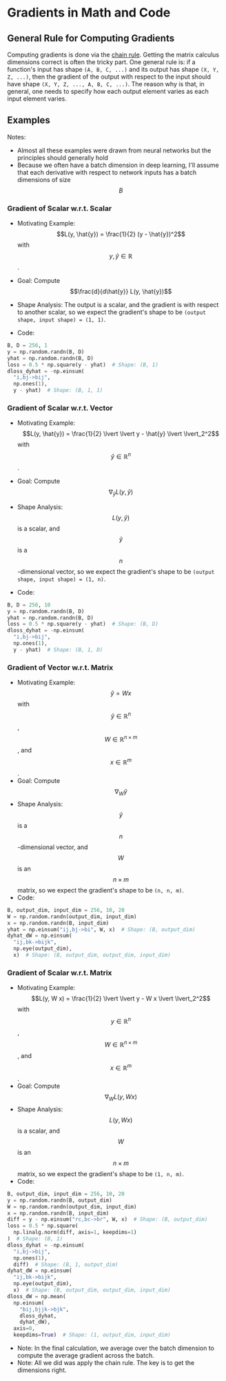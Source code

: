 # Gradients in Math and Code

## General Rule for Computing Gradients

Computing gradients is done via the [chain rule](https://en.wikipedia.org/wiki/Chain_rule).
Getting the matrix calculus dimensions correct is often the tricky part.
One general rule is: if a function's input has shape 
`(A, B, C, ...)` and its output has shape `(X, Y, Z, ...)`, then the gradient of the output
with respect to the input should have shape `(X, Y, Z, ..., A, B, C, ...)`. The reason why is that, in general,
one needs to specify how each output element varies as each input element varies.

## Examples

Notes:
- Almost all these examples were drawn from neural networks but the principles should generally hold
- Because we often have a batch dimension in deep learning, I'll assume that each derivative with respect to network 
  inputs has a batch dimensions of size $$B$$

### Gradient of Scalar w.r.t. Scalar

- Motivating Example: $$L(y, \hat{y}) = \frac{1}{2} (y - \hat{y})^2$$ with $$y, \hat{y} \in \mathbb{R}$$.

- Goal: Compute $$\frac{d}{d\hat{y}} L(y, \hat{y})$$

- Shape Analysis: The output is a scalar, and the gradient is with respect to another scalar, so we expect
the gradient's shape to be `(output shape, input shape) = (1, 1)`.

- Code:

```python
B, D = 256, 1
y = np.random.randn(B, D)
yhat = np.random.randn(B, D)
loss = 0.5 * np.square(y - yhat)  # Shape: (B, 1)
dloss_dyhat = -np.einsum(
  "i,bj->bij",
  np.ones(1),
  y - yhat)  # Shape: (B, 1, 1)
```

### Gradient of Scalar w.r.t. Vector

- Motivating Example: $$L(y, \hat{y}) = \frac{1}{2} \lvert \lvert y - \hat{y} \lvert \lvert_2^2$$ with $$\hat{y} \in \mathbb{R}^n$$.

- Goal: Compute $$\nabla_{\hat{y}} L(y, \hat{y})$$

- Shape Analysis: $$ L(y, \hat{y})$$ is a scalar, and $$\hat{y}$$ is a $$n$$-dimensional vector, so we expect the gradient's 
shape to be `(output shape, input shape) = (1, n)`.

- Code:

```python
B, D = 256, 10
y = np.random.randn(B, D)
yhat = np.random.randn(B, D)
loss = 0.5 * np.square(y - yhat)  # Shape: (B, D)
dloss_dyhat = -np.einsum(
  "i,bj->bij", 
  np.ones(1),
  y - yhat)  # Shape: (B, 1, D)
```

### Gradient of Vector w.r.t. Matrix

- Motivating Example: $$\hat{y} = W x$$ with $$\hat{y} \in \mathbb{R}^n$$, $$W \in \mathbb{R}^{n \times m}$$, and $$x \in \mathbb{R}^m$$.
- Goal: Compute $$\nabla_{W} \hat{y}$$
- Shape Analysis: $$\hat{y}$$ is a $$n$$-dimensional vector, and $$W$$ is an $$n \times m$$ matrix, so we expect the gradient's shape to be `(n, n, m)`.
- Code:

```python
B, output_dim, input_dim = 256, 10, 20
W = np.random.randn(output_dim, input_dim)
x = np.random.randn(B, input_dim)
yhat = np.einsum("ij,bj->bi", W, x)  # Shape: (B, output_dim)
dyhat_dW = np.einsum(
  "ij,bk->bijk",
  np.eye(output_dim),
  x)  # Shape: (B, output_dim, output_dim, input_dim)
```

### Gradient of Scalar w.r.t. Matrix

- Motivating Example: $$L(y, W x) = \frac{1}{2} \lvert \lvert y - W x \lvert \lvert_2^2$$ with $$y \in \mathbb{R}^n$$, $$W \in \mathbb{R}^{n \times m}$$, and $$x \in \mathbb{R}^m$$.
- Goal: Compute $$\nabla_{W} L(y, W x)$$
- Shape Analysis: $$ L(y, W x)$$ is a scalar, and $$W$$ is an $$n \times m$$ matrix, so we expect the gradient's shape to be `(1, n, m)`.
- Code:

```python
B, output_dim, input_dim = 256, 10, 20
y = np.random.randn(B, output_dim)
W = np.random.randn(output_dim, input_dim)
x = np.random.randn(B, input_dim)
diff = y - np.einsum("rc,bc->br", W, x)  # Shape: (B, output_dim)
loss = 0.5 * np.square(
  np.linalg.norm(diff, axis=1, keepdims=1)
)  # Shape: (B, 1)
dloss_dyhat = -np.einsum(
  "i,bj->bij",
  np.ones(1),
  diff)  # Shape: (B, 1, output_dim)
dyhat_dW = np.einsum(
  "ij,bk->bijk",
  np.eye(output_dim),
  x)  # Shape: (B, output_dim, output_dim, input_dim)
dloss_dW = np.mean(
  np.einsum(
    "bij,bjjk->bjk",
    dloss_dyhat,
    dyhat_dW),
  axis=0,
  keepdims=True)  # Shape: (1, output_dim, input_dim)
```

- Note: In the final calculation, we average over the batch dimension to compute the average gradient across the batch.
- Note: All we did was apply the chain rule. The key is to get the dimensions right.